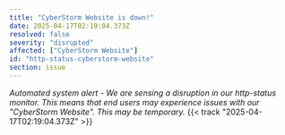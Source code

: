 ```yaml
---
title: "CyberStorm Website is down!"
date: 2025-04-17T02:19:04.373Z
resolved: false
severity: "disrupted"
affected: ["CyberStorm Website"]
id: "http-status-cyberstorm-website"
section: issue
---
```


**Automated system alert* - We are sensing a disruption in our http-status monitor. This means that end users may experience issues with our "CyberStorm Website". This may be temporary.* {{< track "2025-04-17T02:19:04.373Z" >}}
